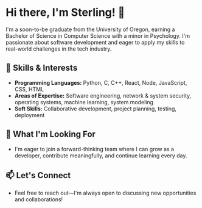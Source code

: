# Hi there, I'm Sterling! 👋

I'm a soon-to-be graduate from the University of Oregon, earning a Bachelor of Science in Computer Science with a minor in Psychology. I'm passionate about software development and eager to apply my skills to real-world challenges in the tech industry.

## 🔧 Skills & Interests

- **Programming Languages:** Python, C, C++, React, Node, JavaScript, CSS, HTML
- **Areas of Expertise:** Software engineering, network & system security, operating systems, machine learning, system modeling
- **Soft Skills:** Collaborative development, project planning, testing, deployment

## 🌱 What I'm Looking For

- I'm eager to join a forward-thinking team where I can grow as a developer, contribute meaningfully, and continue learning every day.

## 📫 Let's Connect

- Feel free to reach out—I'm always open to discussing new opportunities and collaborations!
